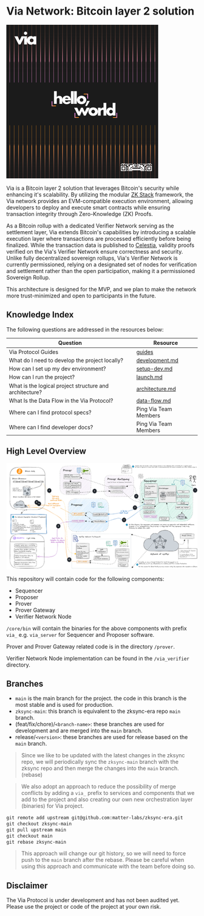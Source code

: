 # Via Network: Bitcoin layer 2 solution

[![Banner](viaBanner.png)](https://onvia.org/)

Via is a Bitcoin layer 2 solution that leverages Bitcoin's security while enhancing it's scalability. By utilizing the
modular [ZK Stack](https://docs.zksync.io/zk-stack) framework, the Via network provides an EVM-compatible execution
environment, allowing developers to deploy and execute smart contracts while ensuring transaction integrity through
Zero-Knowledge (ZK) Proofs.

As a Bitcoin rollup with a dedicated Verifier Network serving as the settlement layer, Via extends Bitcoin's
capabilities by introducing a scalable execution layer where transactions are processed efficiently before being
finalized. While the transaction data is published to [Celestia](https://celestia.org/), validity proofs verified on the
Via's Verifier Network ensure correctness and security. Unlike fully decentralized sovereign rollups, Via's Verifier
Network is currently permissioned, relying on a designated set of nodes for verification and settlement rather than the
open participation, making it a permissioned Sovereign Rollup.

This architecture is designed for the MVP, and we plan to make the network more trust-minimized and open to participants
in the future.

## Knowledge Index

The following questions are addressed in the resources below:

| Question                                                | Resource                                           |
| ------------------------------------------------------- | -------------------------------------------------- |
| Via Protocol Guides                                     | [guides](docs/via_guides/)                         |
| What do I need to develop the project locally?          | [development.md](docs/via_guides/development.md)   |
| How can I set up my dev environment?                    | [setup-dev.md](docs/guides/setup-dev.md)           |
| How can I run the project?                              | [launch.md](docs/guides/launch.md)                 |
| What is the logical project structure and architecture? | [architecture.md](docs/via_guides/architecture.md) |
| What Is the Data Flow  in the Via Protocol?             | [data-flow.md](docs/via_guides/data-flow.md)       |
| Where can I find protocol specs?                        | Ping Via Team Members                              |
| Where can I find developer docs?                        | Ping Via Team Members                              |

## High Level Overview

![High Level Architecture](viaArchitecture.png)

This repository will contain code for the following components:

- Sequencer
- Proposer
- Prover
- Prover Gateway
- Verifier Network Node

`/core/bin` will contain the binaries for the above components with prefix `via_` e.g. `via_server` for Sequencer and
Proposer software.

Prover and Prover Gateway related code is in the directory `/prover`.

Verifier Network Node implementation can be found in the `/via_verifier` directory.

## Branches

- `main` is the main branch for the project. the code in this branch is the most stable and is used for production.
- `zksync-main`: this branch is equivalent to the zksync-era repo `main` branch.
- (feat/fix/chore)/`<branch-name>`: these branches are used for development and are merged into the `main` branch.
- release/`<version>`: these branches are used for release based on the `main` branch.

> Since we like to be updated with the latest changes in the zksync repo, we will periodically sync the `zksync-main`
> branch with the zksync repo and then merge the changes into the `main` branch. (rebase)

> We also adopt an approach to reduce the possibility of merge conflicts by adding a `via_` prefix to services and
> components that we add to the project and also creating our own new orchestration layer (binaries) for Via project.

```
git remote add upstream git@github.com:matter-labs/zksync-era.git
git checkout zksync-main
git pull upstream main
git checkout main
git rebase zksync-main
```

> This approach will change our git history, so we will need to force push to the `main` branch after the rebase. Please
> be careful when using this approach and communicate with the team before doing so.

## Disclaimer

The Via Protocol is under development and has not been audited yet. Please use the project or code of the project at
your own risk.
